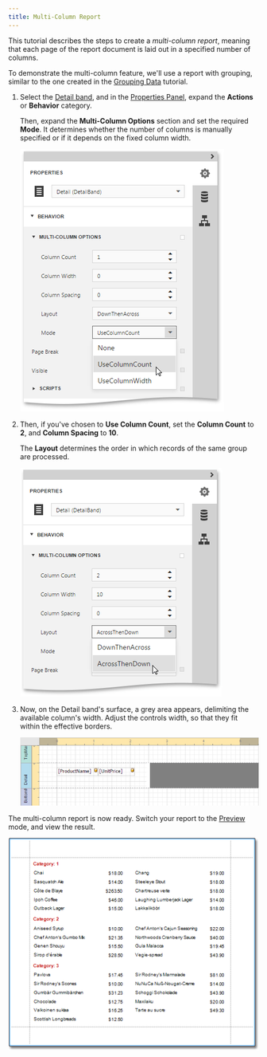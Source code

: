 ```yaml
---
title: Multi-Column Report
---
```

This tutorial describes the steps to create a _multi-column report_, meaning that each page of the report document is laid out in a specified number of columns.

To demonstrate the multi-column feature, we'll use a report with grouping, similar to the one created in the [Grouping Data](../../../../interface-elements-for-web/articles/report-designer/creating-reports/shaping-data/grouping-data.md) tutorial.
1. Select the [Detail band](../../../../interface-elements-for-web/articles/report-designer/report-elements/report-bands.md), and in the [Properties Panel](../../../../interface-elements-for-web/articles/report-designer/interface-elements/properties-panel.md), expand the **Actions** or **Behavior** category.
	
	Then, expand the **Multi-Column Options** section and set the required **Mode**. It determines whether the number of columns is manually specified or if it depends on the fixed column width.
	
	![eud-multi-column-report-0](../../../images/Img119059.png)
2. Then, if you've chosen to **Use Column Count**, set the **Column Count** to **2**, and **Column Spacing** to **10**.
	
	The **Layout** determines the order in which records of the same group are processed.
	
	![eud-multi-column-report-1](../../../images/Img119060.png)
3. Now, on the Detail band's surface, a grey area appears, delimiting the available column's width. Adjust the controls width, so that they fit within the effective borders.
	
	![eud-multi-column-report-2](../../../images/Img119061.png)

The multi-column report is now ready. Switch your report to the [Preview](../../../../interface-elements-for-web/articles/report-designer/document-preview.md) mode, and view the result.

![RD_CreateReports_MultiColumn_3](../../../images/Img8351.png)